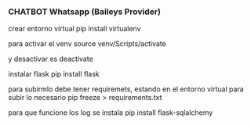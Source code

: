 ### CHATBOT Whatsapp (Baileys Provider)

crear entorno virtual
pip install virtualenv

para activar el venv
source venv/Scripts/activate

y desactivar es 
deactivate

instalar flask
pip install flask

para subirmlo debe tener requiremets, estando en el entorno virtual para subir lo necesario
pip freeze > requirements.txt

para que funcione los log se instala
 pip install flask-sqlalchemy

